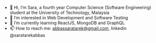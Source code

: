- 👋 Hi, I’m Sara, a fourth year Computer Science (Software Engineering) student at the University of Technology, Malaysia
- 👀 I’m interested in Web Development and Software Testing
- 🌱 I’m currently learning ReactJS, MongoDB and GraphQL
- 📫 How to reach me: abbassaratarek@gmail.com, linkedin @saratarekabbas
